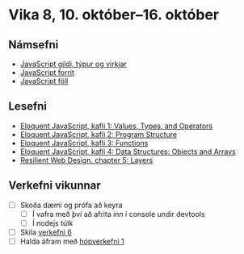 # Vika 8, 10. október–16. október

## Námsefni

* [JavaScript gildi, týpur og virkjar](../namsefni/24.js-gildi-typur-virkjar/)
* [JavaScript forrit](../namsefni/25.js-forrit/)
* [JavaScript föll](../namsefni/26.js-foll/)

## Lesefni

* [Eloquent JavaScript, kafli 1: Values, Types, and Operators](https://eloquentjavascript.net/01_values.html)
* [Eloquent JavaScript, kafli 2: Program Structure](https://eloquentjavascript.net/02_program_structure.html)
* [Eloquent JavaScript, kafli 3: Functions](https://eloquentjavascript.net/03_functions.html)
* [Eloquent JavaScript, kafli 4: Data Structures: Objects and Arrays](https://eloquentjavascript.net/04_data.html)
* [Resilient Web Design, chapter 5: Layers](https://resilientwebdesign.com/chapter5/)

## Verkefni vikunnar

* [ ] Skoða dæmi og prófa að keyra
  * [ ] Í vafra með því að afrita inn í console undir devtools
  * [ ] Í nodejs túlk
* [ ] Skila [verkefni 6](https://github.com/vefforritun/vef1-2022-v5)
* [ ] Halda áfram með [hópverkefni 1](https://github.com/vefforritun/vef1-2022-h1)
